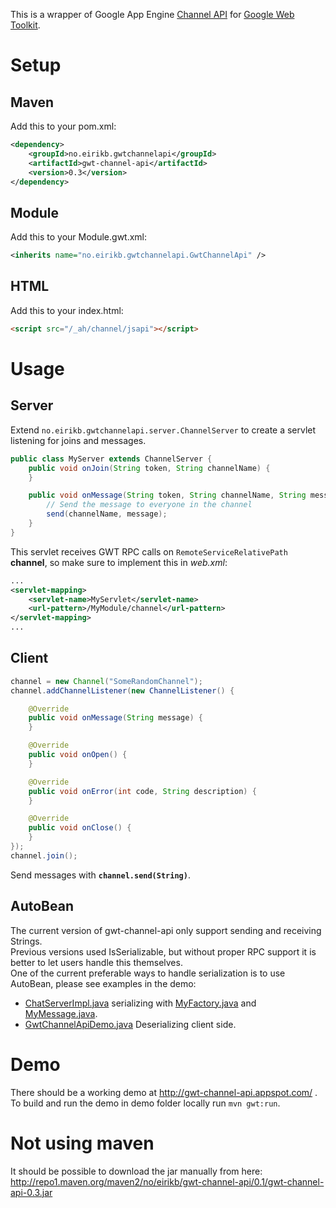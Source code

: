 This is a wrapper of Google App Engine [Channel API](https://developers.google.com/appengine/docs/java/channel/overview) for [Google Web Toolkit](https://developers.google.com/web-toolkit).

Setup
=====

Maven
-----

Add this to your pom.xml:

```XML
<dependency>
    <groupId>no.eirikb.gwtchannelapi</groupId>
    <artifactId>gwt-channel-api</artifactId>
    <version>0.3</version>
</dependency>
```

Module
------

Add this to your Module.gwt.xml:

```XML
<inherits name="no.eirikb.gwtchannelapi.GwtChannelApi" />
```

HTML
----

Add this to your index.html:

```HTML
<script src="/_ah/channel/jsapi"></script>
```

Usage
=====

Server
------

Extend `no.eirikb.gwtchannelapi.server.ChannelServer` to create a servlet listening for joins and messages.

```Java
public class MyServer extends ChannelServer {
    public void onJoin(String token, String channelName) {
    }

    public void onMessage(String token, String channelName, String message) {
        // Send the message to everyone in the channel
        send(channelName, message);
    }
}
```

This servlet receives GWT RPC calls on `RemoteServiceRelativePath` __channel__, so make sure to implement this in _web.xml_:

```XML
...
<servlet-mapping>
    <servlet-name>MyServlet</servlet-name>
    <url-pattern>/MyModule/channel</url-pattern>
</servlet-mapping>
...
```

Client
------

```Java
channel = new Channel("SomeRandomChannel");
channel.addChannelListener(new ChannelListener() {

    @Override
    public void onMessage(String message) {
    }

    @Override
    public void onOpen() {
    }

    @Override
    public void onError(int code, String description) {
    }

    @Override
    public void onClose() {
    }
});
channel.join();
```

Send messages with __`channel.send(String)`__.

AutoBean
--------

The current version of gwt-channel-api only support sending and receiving Strings.  
Previous versions used IsSerializable, but without proper RPC support it is better to let users handle this themselves.  
One of the current preferable ways to handle serialization is to use AutoBean, please see examples in the demo:

 *  [ChatServerImpl.java](blob/master/demo/src/main/java/no/eirikb/gwtchannelapidemo/server/ChatServiceImpl.java) serializing with [MyFactory.java](blob/master/demo/src/main/java/no/eirikb/gwtchannelapidemo/server/MyFactory.java) and [MyMessage.java](blob/master/demo/src/main/java/no/eirikb/gwtchannelapidemo/shared/MyMessage.java).
 * [GwtChannelApiDemo.java](blob/master/demo/src/main/java/no/eirikb/gwtchannelapidemo/client/GwtChannelApiDemo.java) Deserializing client side.

Demo
====

There should be a working demo at http://gwt-channel-api.appspot.com/ .  
To build and run the demo in demo folder locally run `mvn gwt:run`.

Not using maven
===============

It should be possible to download the jar manually from here:  
http://repo1.maven.org/maven2/no/eirikb/gwt-channel-api/0.1/gwt-channel-api-0.3.jar
